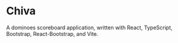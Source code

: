 # Chiva

A dominoes scoreboard application, written with React, TypeScript, Bootstrap, React-Bootstrap, and Vite.
